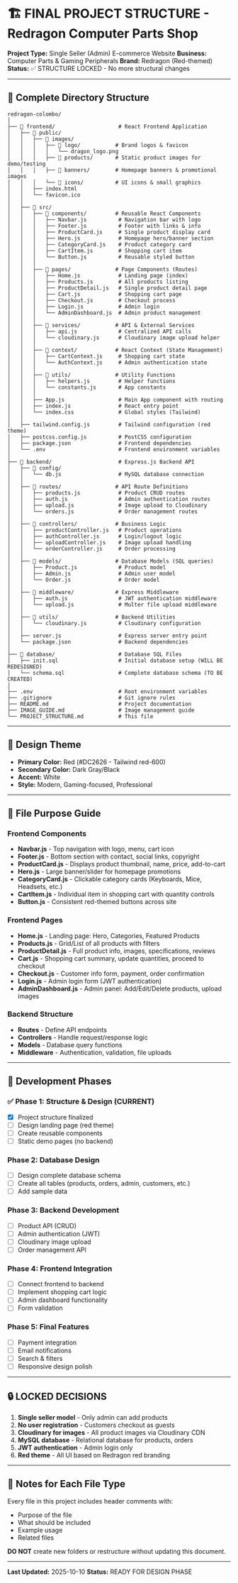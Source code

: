 # 🏗️ FINAL PROJECT STRUCTURE - Redragon Computer Parts Shop

**Project Type:** Single Seller (Admin) E-commerce Website
**Business:** Computer Parts & Gaming Peripherals
**Brand:** Redragon (Red-themed)
**Status:** ✅ STRUCTURE LOCKED - No more structural changes

---

## 📁 Complete Directory Structure

```
redragon-colombo/
│
├── 📂 frontend/                    # React Frontend Application
│   ├── 📂 public/
│   │   ├── 📂 images/
│   │   │   ├── 📂 logo/           # Brand logos & favicon
│   │   │   │   └── dragon_logo.png
│   │   │   ├── 📂 products/       # Static product images for demo/testing
│   │   │   ├── 📂 banners/        # Homepage banners & promotional images
│   │   │   └── 📂 icons/          # UI icons & small graphics
│   │   ├── index.html
│   │   └── favicon.ico
│   │
│   ├── 📂 src/
│   │   ├── 📂 components/         # Reusable React Components
│   │   │   ├── Navbar.js          # Navigation bar with logo
│   │   │   ├── Footer.js          # Footer with links & info
│   │   │   ├── ProductCard.js     # Single product display card
│   │   │   ├── Hero.js            # Homepage hero/banner section
│   │   │   ├── CategoryCard.js    # Product category card
│   │   │   ├── CartItem.js        # Shopping cart item
│   │   │   └── Button.js          # Reusable styled button
│   │   │
│   │   ├── 📂 pages/              # Page Components (Routes)
│   │   │   ├── Home.js            # Landing page (index)
│   │   │   ├── Products.js        # All products listing
│   │   │   ├── ProductDetail.js   # Single product detail page
│   │   │   ├── Cart.js            # Shopping cart page
│   │   │   ├── Checkout.js        # Checkout process
│   │   │   ├── Login.js           # Admin login
│   │   │   └── AdminDashboard.js  # Admin product management
│   │   │
│   │   ├── 📂 services/           # API & External Services
│   │   │   ├── api.js             # Centralized API calls
│   │   │   └── cloudinary.js      # Cloudinary image upload helper
│   │   │
│   │   ├── 📂 context/            # React Context (State Management)
│   │   │   ├── CartContext.js     # Shopping cart state
│   │   │   └── AuthContext.js     # Admin authentication state
│   │   │
│   │   ├── 📂 utils/              # Utility Functions
│   │   │   ├── helpers.js         # Helper functions
│   │   │   └── constants.js       # App constants
│   │   │
│   │   ├── App.js                 # Main App component with routing
│   │   ├── index.js               # React entry point
│   │   └── index.css              # Global styles (Tailwind)
│   │
│   ├── tailwind.config.js         # Tailwind configuration (red theme)
│   ├── postcss.config.js          # PostCSS configuration
│   ├── package.json               # Frontend dependencies
│   └── .env                       # Frontend environment variables
│
├── 📂 backend/                     # Express.js Backend API
│   ├── 📂 config/
│   │   └── db.js                  # MySQL database connection
│   │
│   ├── 📂 routes/                 # API Route Definitions
│   │   ├── products.js            # Product CRUD routes
│   │   ├── auth.js                # Admin authentication routes
│   │   ├── upload.js              # Image upload to Cloudinary
│   │   └── orders.js              # Order management routes
│   │
│   ├── 📂 controllers/            # Business Logic
│   │   ├── productController.js   # Product operations
│   │   ├── authController.js      # Login/logout logic
│   │   ├── uploadController.js    # Image upload handling
│   │   └── orderController.js     # Order processing
│   │
│   ├── 📂 models/                 # Database Models (SQL queries)
│   │   ├── Product.js             # Product model
│   │   ├── Admin.js               # Admin user model
│   │   └── Order.js               # Order model
│   │
│   ├── 📂 middleware/             # Express Middleware
│   │   ├── auth.js                # JWT authentication middleware
│   │   └── upload.js              # Multer file upload middleware
│   │
│   ├── 📂 utils/                  # Backend Utilities
│   │   └── cloudinary.js          # Cloudinary configuration
│   │
│   ├── server.js                  # Express server entry point
│   └── package.json               # Backend dependencies
│
├── 📂 database/                    # Database SQL Files
│   ├── init.sql                   # Initial database setup (WILL BE REDESIGNED)
│   └── schema.sql                 # Complete database schema (TO BE CREATED)
│
├── .env                           # Root environment variables
├── .gitignore                     # Git ignore rules
├── README.md                      # Project documentation
├── IMAGE_GUIDE.md                 # Image management guide
└── PROJECT_STRUCTURE.md           # This file
```

---

## 🎨 Design Theme

- **Primary Color:** Red (#DC2626 - Tailwind red-600)
- **Secondary Color:** Dark Gray/Black
- **Accent:** White
- **Style:** Modern, Gaming-focused, Professional

---

## 📝 File Purpose Guide

### Frontend Components

- **Navbar.js** - Top navigation with logo, menu, cart icon
- **Footer.js** - Bottom section with contact, social links, copyright
- **ProductCard.js** - Displays product thumbnail, name, price, add-to-cart
- **Hero.js** - Large banner/slider for homepage promotions
- **CategoryCard.js** - Clickable category cards (Keyboards, Mice, Headsets, etc.)
- **CartItem.js** - Individual item in shopping cart with quantity controls
- **Button.js** - Consistent red-themed buttons across site

### Frontend Pages

- **Home.js** - Landing page: Hero, Categories, Featured Products
- **Products.js** - Grid/List of all products with filters
- **ProductDetail.js** - Full product info, images, specifications, reviews
- **Cart.js** - Shopping cart summary, update quantities, proceed to checkout
- **Checkout.js** - Customer info form, payment, order confirmation
- **Login.js** - Admin login form (JWT authentication)
- **AdminDashboard.js** - Admin panel: Add/Edit/Delete products, upload images

### Backend Structure

- **Routes** - Define API endpoints
- **Controllers** - Handle request/response logic
- **Models** - Database query functions
- **Middleware** - Authentication, validation, file uploads

---

## 🚀 Development Phases

### ✅ Phase 1: Structure & Design (CURRENT)

- [x] Project structure finalized
- [ ] Design landing page (red theme)
- [ ] Create reusable components
- [ ] Static demo pages (no backend)

### Phase 2: Database Design

- [ ] Design complete database schema
- [ ] Create all tables (products, orders, admin, customers, etc.)
- [ ] Add sample data

### Phase 3: Backend Development

- [ ] Product API (CRUD)
- [ ] Admin authentication (JWT)
- [ ] Cloudinary image upload
- [ ] Order management API

### Phase 4: Frontend Integration

- [ ] Connect frontend to backend
- [ ] Implement shopping cart logic
- [ ] Admin dashboard functionality
- [ ] Form validation

### Phase 5: Final Features

- [ ] Payment integration
- [ ] Email notifications
- [ ] Search & filters
- [ ] Responsive design polish

---

## 🔒 LOCKED DECISIONS

1. **Single seller model** - Only admin can add products
2. **No user registration** - Customers checkout as guests
3. **Cloudinary for images** - All product images via Cloudinary CDN
4. **MySQL database** - Relational database for products, orders
5. **JWT authentication** - Admin login only
6. **Red theme** - All UI based on Redragon red branding

---

## 📌 Notes for Each File Type

Every file in this project includes header comments with:

- Purpose of the file
- What should be included
- Example usage
- Related files

**DO NOT** create new folders or restructure without updating this document.

---

**Last Updated:** 2025-10-10
**Status:** READY FOR DESIGN PHASE
